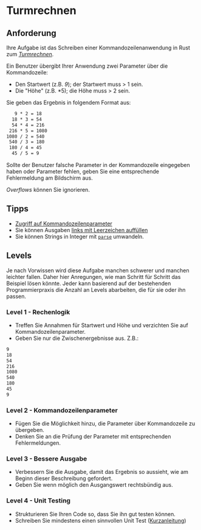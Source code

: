 # Turmrechnen

## Anforderung

Ihre Aufgabe ist das Schreiben einer Kommandozeilenanwendung in Rust zum [*Turmrechnen*](http://www.floriangeier.at/schule/kopf/kopf.php).

Ein Benutzer übergibt Ihrer Anwendung zwei Parameter über die Kommandozeile:

* Den Startwert (z.B. *9*); der Startwert muss > 1 sein.
* Die "Höhe" (z.B. *5); die Höhe muss > 2 sein.

Sie geben das Ergebnis in folgendem Format aus:

```txt
   9 * 2 = 18
  18 * 3 = 54
  54 * 4 = 216
 216 * 5 = 1080
1080 / 2 = 540
 540 / 3 = 180
 180 / 4 = 45
  45 / 5 = 9
```

Sollte der Benutzer falsche Parameter in der Kommandozeile eingegeben haben oder Parameter fehlen, geben Sie eine entsprechende Fehlermeldung am Bildschirm aus.

*Overflows* können Sie ignorieren.

## Tipps

* [Zugriff auf Kommandozeilenparameter](https://doc.rust-lang.org/book/ch12-01-accepting-command-line-arguments.html)
* Sie können Ausgaben [links mit Leerzeichen auffüllen](https://doc.rust-lang.org/std/fmt/index.html#fillalignment)
* Sie können Strings in Integer mit [`parse`](https://doc.rust-lang.org/std/primitive.str.html#method.parse) umwandeln.

## Levels

Je nach Vorwissen wird diese Aufgabe manchen schwerer und manchen leichter fallen. Daher hier Anregungen, wie man Schritt für Schritt das Beispiel lösen könnte. Jeder kann basierend auf der bestehenden Programmierpraxis die Anzahl an Levels abarbeiten, die für sie oder ihn passen.

### Level 1 - Rechenlogik

* Treffen Sie Annahmen für Startwert und Höhe und verzichten Sie auf Kommandozeilenparameter.
* Geben Sie nur die Zwischenergebnisse aus. Z.B.:

```txt
9
18
54
216
1080
540
180
45
9
```

### Level 2 - Kommandozeilenparameter

* Fügen Sie die Möglichkeit hinzu, die Parameter über Kommandozeile zu übergeben.
* Denken Sie an die Prüfung der Parameter mit entsprechenden Fehlermeldungen.

### Level 3 - Bessere Ausgabe

* Verbessern Sie die Ausgabe, damit das Ergebnis so aussieht, wie am Beginn dieser Beschreibung gefordert.
* Geben Sie wenn möglich den Ausgangswert rechtsbündig aus.

### Level 4 - Unit Testing

* Strukturieren Sie Ihren Code so, dass Sie ihn gut testen können.
* Schreiben Sie mindestens einen sinnvollen Unit Test ([Kurzanleitung](https://doc.rust-lang.org/rust-by-example/testing/unit_testing.html))
